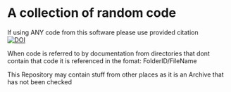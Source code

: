 # A collection of random code  
If using ANY code from this software please use provided citation  
[![DOI](https://zenodo.org/badge/DOI/10.5281/zenodo.15179008.svg)](https://doi.org/10.5281/zenodo.15179008)

When code is referred to by documentation from directories that dont contain that code it is referenced in the fomat:
  FolderID/FileName
  
This Repository may contain stuff from other places as it is an Archive that has not been checked
